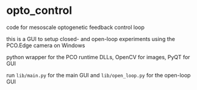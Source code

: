 # opto_control
code for mesoscale optogenetic feedback control loop

this is a GUI to setup closed- and open-loop experiments using the PCO.Edge camera on Windows 

python wrapper for the PCO runtime DLLs, OpenCV for images, PyQT for GUI

run `lib/main.py` for the main GUI and `lib/open_loop.py` for the open-loop GUI